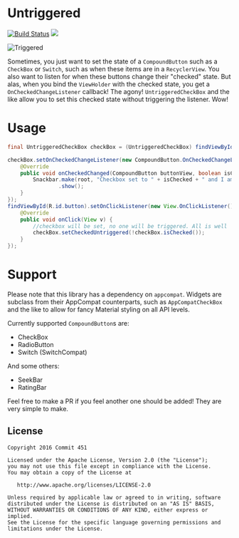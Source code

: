 # Untriggered

[![Build Status](https://travis-ci.org/Commit451/Untriggered.svg?branch=master)](https://travis-ci.org/Commit451/Untriggered) [![](https://jitpack.io/v/Commit451/Untriggered.svg)](https://jitpack.io/#Commit451/Untriggered)

![Triggered](http://i.imgur.com/rTWDmuc.gif "Triggered")

Sometimes, you just want to set the state of a `CompoundButton` such as a `CheckBox` or `Switch`, such as when these items are in a `RecyclerView`. You also want to listen for when these buttons change their "checked" state. But alas, when you bind the `ViewHolder` with the checked state, you get a `OnCheckedChangeListener` callback! The agony! `UntriggeredCheckBox` and the like allow you to set this checked state without triggering the listener. Wow!

# Usage
```java
final UntriggeredCheckBox checkBox = (UntriggeredCheckBox) findViewById(R.id.checkbox);

checkBox.setOnCheckedChangeListener(new CompoundButton.OnCheckedChangeListener() {
    @Override
    public void onCheckedChanged(CompoundButton buttonView, boolean isChecked) {
        Snackbar.make(root, "Checkbox set to " + isChecked + " and I am triggered!", Snackbar.LENGTH_SHORT)
                .show();
    }
});
findViewById(R.id.button).setOnClickListener(new View.OnClickListener() {
    @Override
    public void onClick(View v) {
        //checkbox will be set, no one will be triggered. All is well
        checkBox.setCheckedUntriggered(!checkBox.isChecked());
    }
});
```

# Support
Please note that this library has a dependency on `appcompat`. Widgets are subclass from their AppCompat counterparts, such as `AppCompatCheckBox` and the like to allow for fancy Material styling on all API levels.

Currently supported `CompoundButton`s are:
- CheckBox
- RadioButton
- Switch (SwitchCompat)

And some others:
- SeekBar
- RatingBar

Feel free to make a PR if you feel another one should be added! They are very simple to make.

License
--------

    Copyright 2016 Commit 451

    Licensed under the Apache License, Version 2.0 (the "License");
    you may not use this file except in compliance with the License.
    You may obtain a copy of the License at

       http://www.apache.org/licenses/LICENSE-2.0

    Unless required by applicable law or agreed to in writing, software
    distributed under the License is distributed on an "AS IS" BASIS,
    WITHOUT WARRANTIES OR CONDITIONS OF ANY KIND, either express or implied.
    See the License for the specific language governing permissions and
    limitations under the License.
